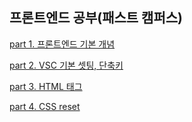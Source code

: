 ## 프론트엔드 공부(패스트 캠퍼스)

<a href="https://github.com/Jiyong95/Frontend-/blob/main/README1.md"> part 1. 프론트엔드 기본 개념</a>

<a href="https://github.com/Jiyong95/Frontend-/blob/main/README2.md"> part 2. VSC 기본 셋팅, 단축키</a>

<a href="https://github.com/Jiyong95/Frontend-/blob/main/part3/README.md"> part 3. HTML 태그</a>

<a href="https://github.com/Jiyong95/Frontend-/blob/main/part4/README.md"> part 4. CSS reset</a>
